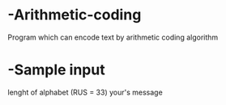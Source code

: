 # -Arithmetic-coding
Program which can encode text by arithmetic coding algorithm
# -Sample input
lenght of alphabet (RUS = 33)
your's message
